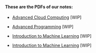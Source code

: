 #### These are the PDFs of our notes:

- [Advanced Cloud Computing](<https://raw.githubusercontent.com/Spina02/SDIC-DSAI-Notes/main/Advanced%20Cloud%20Computing/main.pdf>) [WIP]
- [Advanced Programming](<https://raw.githubusercontent.com/Spina02/SDIC-DSAI-Notes/main/Advanced%20Programming/main.pdf>) [WIP]
- [Introduction to Machine Learning](<https://raw.githubusercontent.com/Spina02/SDIC-DSAI-Notes/main/Introduction%20to%20ML/main.pdf>) [WIP]

- [Introduction to Machine Learning](<https://raw.githubusercontent.com/Spina02/SDIC-DSAI-Notes/refs/heads/main/Introduction%20to%20ML/main.pdf>) [WIP]



<!--
<table>
  <thead>
    <tr>
      <th colspan="2">1° year</th>
    </tr>
    <tr>
      <th>1° semester</th>
      <th>2° semester</th>
    </tr>
  </thead>
  <tbody>
    <tr>
      <td><a href="https://raw.githubusercontent.com/Spina02/SDIC-DSAI-Notes/main/Advanced%20Cloud%20Computing/main.pdf">Advanced Cloud Computing</a></td>
      <td>High Performance Computing</td>
    </tr>
  </tbody>
    <tr>
      <td>Cloud Computing</td>
      <td>...</td>
    </tr>
  <tbody>
    <tr>
      <td>Algorithms</td>
      <td></td>
    </tr>
  <tbody>
    <tr>
      <td>Introduction to Machine Learning<\td>
      <td><\td>
    <\tr>
  </tbody>
    <tr>
      <td>Statistics</td>
      <td></td>
    </tr>
  <tbody>
    <tr>
      <td>Global and Multi-Objective Optimisation</td>
      <td></td>
    </tr>
    <tr>
      <th colspan = 2></th>
    </tr>
  </tbody>
  <thead>
    <tr>
      <th colspan="2">2° year</th>
    </tr>
    <tr>
      <th>1° semester</th>
      <th>2° semester</th>
    </tr>
  </thead>
  <tbody>
    <tr>
      <td>...</td>
      <td>...</td>
    </tr>
  </tbody>
</table>
-->


